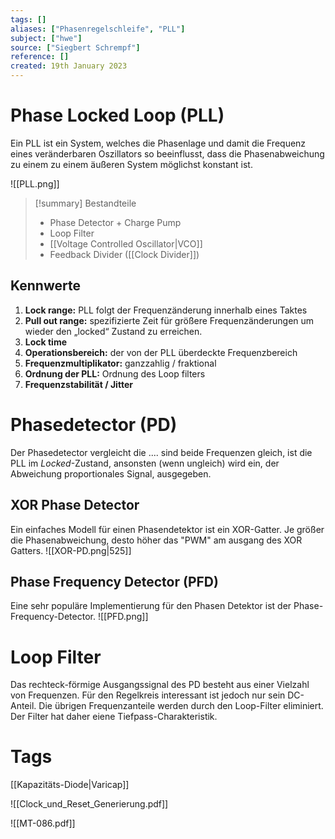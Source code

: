 ```yaml
---
tags: []
aliases: ["Phasenregelschleife", "PLL"]
subject: ["hwe"]
source: ["Siegbert Schrempf"]
reference: []
created: 19th January 2023
---
```


# Phase Locked Loop (PLL)

Ein PLL ist ein System, welches die Phasenlage und damit die Frequenz eines veränderbaren Oszillators so beeinflusst, dass die Phasenabweichung zu einem zu einem äußeren System möglichst konstant ist. 

![[PLL.png]]

> [!summary] Bestandteile
> - Phase Detector + Charge Pump
> - Loop Filter
> - [[Voltage Controlled Oscillator|VCO]]
> - Feedback Divider ([[Clock Divider]])

## Kennwerte
1. **Lock range:** PLL folgt der Frequenzänderung innerhalb eines Taktes
2. **Pull out range:** spezifizierte Zeit für größere Frequenzänderungen um wieder den „locked“ Zustand zu erreichen.
3. **Lock time**
4. **Operationsbereich:** der von der PLL überdeckte Frequenzbereich
5. **Frequenzmultiplikator:** ganzzahlig / fraktional
6. **Ordnung der PLL:** Ordnung des Loop filters
7. **Frequenzstabilität / Jitter**
	
# Phasedetector (PD)
Der Phasedetector vergleicht die .... sind beide Frequenzen gleich, ist die PLL im *Locked*-Zustand, ansonsten (wenn ungleich) wird ein, der Abweichung proportionales Signal, ausgegeben.

## XOR Phase Detector
Ein einfaches Modell für einen Phasendetektor ist ein XOR-Gatter.
Je größer die Phasenabweichung, desto höher das "PWM" am ausgang des XOR Gatters.
![[XOR-PD.png|525]]
## Phase Frequency Detector (PFD)
Eine sehr populäre Implementierung für den Phasen Detektor ist der Phase-Frequency-Detector.
![[PFD.png]]
# Loop Filter
Das rechteck-förmige Ausgangssignal des PD besteht aus einer Vielzahl von Frequenzen.
Für den Regelkreis interessant ist jedoch nur sein DC-Anteil. Die übrigen Frequenzanteile werden durch den Loop-Filter eliminiert. Der Filter hat daher eiene Tiefpass-Charakteristik.

# Tags
[[Kapazitäts-Diode|Varicap]]

![[Clock_und_Reset_Generierung.pdf]]

![[MT-086.pdf]]